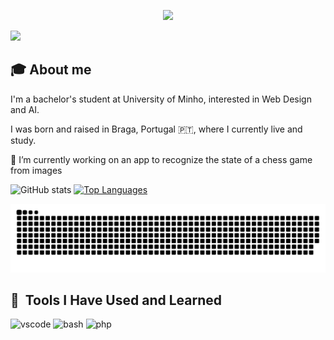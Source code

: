 <p align="center">
  <img src="https://capsule-render.vercel.app/api?text=Hello There! I'm Pedro! 🤓&animation=fadeIn&type=waving&color=gradient&height=100"/>
</p>

<img height="50" src="https://user-images.githubusercontent.com/46517096/166974368-9798f39f-1f46-499c-b14e-81f0a3f83a06.png"/>

## 🎓 About me

I'm a bachelor's student at University of Minho, interested in Web Design and AI.

I was born and raised in Braga, Portugal 🇵🇹, where I currently live and study. 

🔭 I’m currently working on an app to recognize the state of a chess game from images

![GitHub stats](https://github-readme-stats.vercel.app/api?username=pedromeruge&count_private=true&show_icons=true&theme=dracula&hide=contribs&hide_border=true)
[![Top Languages](https://github-readme-stats.vercel.app/api/top-langs/?username=pedromeruge&layout=compact&theme=dracula&hide_border=true)](https://github.com/anuraghazra/github-readme-stats)

![Snake animation](https://github.com/pedromeruge/pedromeruge/blob/output/github-contribution-grid-snake.svg)

<h2> 🚀 &nbsp;Tools I Have Used and Learned</h2>
<p align="left">
<img src="https://cdn.jsdelivr.net/gh/devicons/devicon/icons/vscode/vscode-original.svg" alt="vscode" width="45" height="45"/>
<img src="https://cdn.jsdelivr.net/gh/devicons/devicon/icons/bash/bash-original.svg" alt="bash" width="45" height="45"/>
<img src="https://cdn.jsdelivr.net/gh/devicons/devicon/icons/php/php-original.svg" alt="php" width="45" height="45"/>
</p>

<!--
**pedromeruge/pedromeruge** is a ✨ _special_ ✨ repository because its `README.md` (this file) appears on your GitHub profile.

<!--
Here are some ideas to get you started:

- 🔭 I’m currently working on ...
- 🌱 I’m currently learning ...
- 👯 I’m looking to collaborate on ...
- 🤔 I’m looking for help with ...
- 💬 Ask me about ...
- 📫 How to reach me: ...
- 😄 Pronouns: ...
- ⚡ Fun fact: ...
-->

